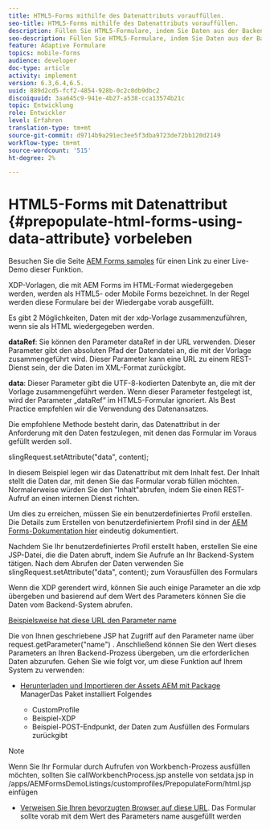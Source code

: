 ```yaml
---
title: HTML5-Forms mithilfe des Datenattributs vorauffüllen.
seo-title: HTML5-Forms mithilfe des Datenattributs vorauffüllen.
description: Füllen Sie HTML5-Formulare, indem Sie Daten aus der Backend-Quelle abrufen.
seo-description: Füllen Sie HTML5-Formulare, indem Sie Daten aus der Backend-Quelle abrufen.
feature: Adaptive Formulare
topics: mobile-forms
audience: developer
doc-type: article
activity: implement
version: 6.3,6.4,6.5.
uuid: 889d2cd5-fcf2-4854-928b-0c2c0db9dbc2
discoiquuid: 3aa645c9-941e-4b27-a538-cca13574b21c
topic: Entwicklung
role: Entwickler
level: Erfahren
translation-type: tm+mt
source-git-commit: d9714b9a291ec3ee5f3dba9723de72bb120d2149
workflow-type: tm+mt
source-wordcount: '515'
ht-degree: 2%

---
```



# HTML5-Forms mit Datenattribut {#prepopulate-html-forms-using-data-attribute} vorbeleben

Besuchen Sie die Seite [AEM Forms samples](https://forms.enablementadobe.com/content/samples/samples.html?query=0) für einen Link zu einer Live-Demo dieser Funktion.

XDP-Vorlagen, die mit AEM Forms im HTML-Format wiedergegeben werden, werden als HTML5- oder Mobile Forms bezeichnet. In der Regel werden diese Formulare bei der Wiedergabe vorab ausgefüllt.

Es gibt 2 Möglichkeiten, Daten mit der xdp-Vorlage zusammenzuführen, wenn sie als HTML wiedergegeben werden.

**dataRef**: Sie können den Parameter dataRef in der URL verwenden. Dieser Parameter gibt den absoluten Pfad der Datendatei an, die mit der Vorlage zusammengeführt wird. Dieser Parameter kann eine URL zu einem REST-Dienst sein, der die Daten im XML-Format zurückgibt.

**data**: Dieser Parameter gibt die UTF-8-kodierten Datenbyte an, die mit der Vorlage zusammengeführt werden. Wenn dieser Parameter festgelegt ist, wird der Parameter „dataRef“ im HTML5-Formular ignoriert. Als Best Practice empfehlen wir die Verwendung des Datenansatzes.

Die empfohlene Methode besteht darin, das Datenattribut in der Anforderung mit den Daten festzulegen, mit denen das Formular im Voraus gefüllt werden soll.

slingRequest.setAttribute(&quot;data&quot;, content);

In diesem Beispiel legen wir das Datenattribut mit dem Inhalt fest. Der Inhalt stellt die Daten dar, mit denen Sie das Formular vorab füllen möchten. Normalerweise würden Sie den &quot;Inhalt&quot;abrufen, indem Sie einen REST-Aufruf an einen internen Dienst richten.

Um dies zu erreichen, müssen Sie ein benutzerdefiniertes Profil erstellen. Die Details zum Erstellen von benutzerdefiniertem Profil sind in der [AEM Forms-Dokumentation hier](https://helpx.adobe.com/aem-forms/6/html5-forms/custom-profile.html) eindeutig dokumentiert.

Nachdem Sie Ihr benutzerdefiniertes Profil erstellt haben, erstellen Sie eine JSP-Datei, die die Daten abruft, indem Sie Aufrufe an Ihr Backend-System tätigen. Nach dem Abrufen der Daten verwenden Sie slingRequest.setAttribute(&quot;data&quot;, content); zum Vorausfüllen des Formulars

Wenn die XDP gerendert wird, können Sie auch einige Parameter an die xdp übergeben und basierend auf dem Wert des Parameters können Sie die Daten vom Backend-System abrufen.

[Beispielsweise hat diese URL den Parameter name](http://localhost:4502/content/dam/formsanddocuments/PrepopulateMobileForm.xdp/jcr:content?name=john)

Die von Ihnen geschriebene JSP hat Zugriff auf den Parameter name über request.getParameter(&quot;name&quot;) . Anschließend können Sie den Wert dieses Parameters an Ihren Backend-Prozess übergeben, um die erforderlichen Daten abzurufen.
Gehen Sie wie folgt vor, um diese Funktion auf Ihrem System zu verwenden:

* [Herunterladen und Importieren der Assets AEM mit Package ](assets/prepopulatemobileform.zip)
ManagerDas Paket installiert Folgendes

   * CustomProfile
   * Beispiel-XDP
   * Beispiel-POST-Endpunkt, der Daten zum Ausfüllen des Formulars zurückgibt

>[!NOTE]
>
>Wenn Sie Ihr Formular durch Aufrufen von Workbench-Prozess ausfüllen möchten, sollten Sie callWorkbenchProcess.jsp anstelle von setdata.jsp in /apps/AEMFormsDemoListings/customprofiles/PrepopulateForm/html.jsp einfügen

* [Verweisen Sie Ihren bevorzugten Browser auf diese URL](http://localhost:4502/content/dam/formsanddocuments/PrepopulateMobileForm.xdp/jcr:content?name=Adobe%20Systems). Das Formular sollte vorab mit dem Wert des Parameters name ausgefüllt werden
